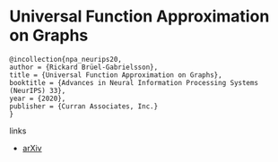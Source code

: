 # Universal Function Approximation on Graphs

```
@incollection{npa_neurips20,
author = {Rickard Brüel-Gabrielsson},
title = {Universal Function Approximation on Graphs},
booktitle = {Advances in Neural Information Processing Systems (NeurIPS) 33},
year = {2020},
publisher = {Curran Associates, Inc.}
}
```

links
- [arXiv](https://arxiv.org/abs/2003.06706)
